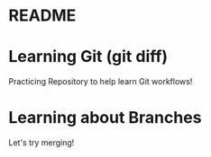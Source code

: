 # README #

# Learning Git (git diff)
Practicing Repository to help learn Git workflows!

# Learning about Branches
Let's try merging! 

